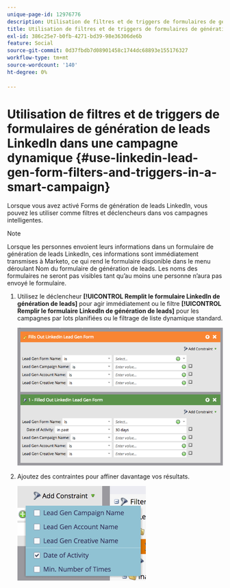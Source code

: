 ```yaml
---
unique-page-id: 12976776
description: Utilisation de filtres et de triggers de formulaires de génération de leads LinkedIn dans une campagne intelligente - Documents Marketo - Documentation du produit
title: Utilisation de filtres et de triggers de formulaires de génération de leads LinkedIn dans une campagne dynamique
exl-id: 386c25e7-b0fb-4271-bd39-98e36306de6b
feature: Social
source-git-commit: 0d37fbdb7d08901458c1744dc68893e155176327
workflow-type: tm+mt
source-wordcount: '140'
ht-degree: 0%

---
```


# Utilisation de filtres et de triggers de formulaires de génération de leads LinkedIn dans une campagne dynamique {#use-linkedin-lead-gen-form-filters-and-triggers-in-a-smart-campaign}

Lorsque vous avez activé Forms de génération de leads LinkedIn, vous pouvez les utiliser comme filtres et déclencheurs dans vos campagnes intelligentes.

>[!NOTE]
>
>Lorsque les personnes envoient leurs informations dans un formulaire de génération de leads LinkedIn, ces informations sont immédiatement transmises à Marketo, ce qui rend le formulaire disponible dans le menu déroulant Nom du formulaire de génération de leads. Les noms des formulaires ne seront pas visibles tant qu’au moins une personne n’aura pas envoyé le formulaire.

1. Utilisez le déclencheur **[!UICONTROL Remplit le formulaire LinkedIn de génération de leads]** pour agir immédiatement ou le filtre **[!UICONTROL Remplir le formulaire LinkedIn de génération de leads]** pour les campagnes par lots planifiées ou le filtrage de liste dynamique standard.

   ![](assets/use-linkedin-lead-gen-form-filters-and-triggers-1.png)

1. Ajoutez des contraintes pour affiner davantage vos résultats.

   ![](assets/use-linkedin-lead-gen-form-filters-and-triggers-2.png)
